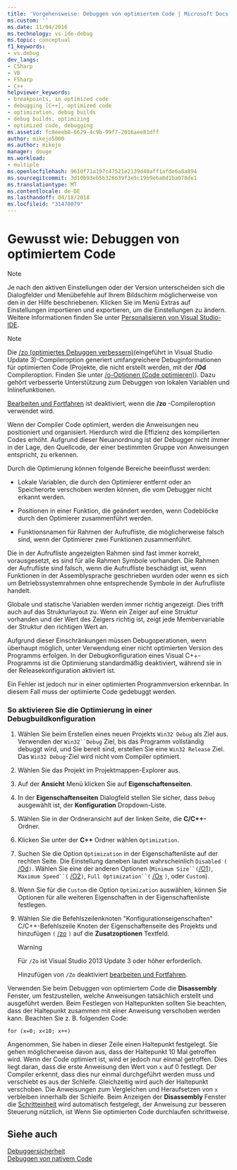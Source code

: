```yaml
---
title: 'Vorgehensweise: Debuggen von optimiertem Code | Microsoft Docs'
ms.custom: ''
ms.date: 11/04/2016
ms.technology: vs-ide-debug
ms.topic: conceptual
f1_keywords:
- vs.debug
dev_langs:
- CSharp
- VB
- FSharp
- C++
helpviewer_keywords:
- breakpoints, in optimized code
- debugging [C++], optimized code
- optimization, debug builds
- debug builds, optimizing
- optimized code, debugging
ms.assetid: fc8eeeb8-6629-4c9b-99f7-2016aee81dff
author: mikejo5000
ms.author: mikejo
manager: douge
ms.workload:
- multiple
ms.openlocfilehash: 9610f71a197c47521e2139d40aff1afde6a8a894
ms.sourcegitcommit: 3d10b93eb5b326639f3e5c19b9e6a8d1ba078de1
ms.translationtype: MT
ms.contentlocale: de-DE
ms.lasthandoff: 04/18/2018
ms.locfileid: "31478079"
---
```

# <a name="how-to-debug-optimized-code"></a>Gewusst wie: Debuggen von optimiertem Code
> [!NOTE]
>  Je nach den aktiven Einstellungen oder der Version unterscheiden sich die Dialogfelder und Menübefehle auf Ihrem Bildschirm möglicherweise von den in der Hilfe beschriebenen. Klicken Sie im Menü Extras auf Einstellungen importieren und exportieren, um die Einstellungen zu ändern. Weitere Informationen finden Sie unter [Personalisieren von Visual Studio-IDE](../ide/personalizing-the-visual-studio-ide.md).  
  
> [!NOTE]
>  Die [/zo (optimiertes Debuggen verbessern)](/cpp/build/reference/zo-enhance-optimized-debugging)(eingeführt in Visual Studio Update 3)-Compileroption generiert umfangreichere Debuginformationen für optimierten Code (Projekte, die nicht erstellt werden, mit der **/Od** Compileroption. Finden Sie unter [/o-Optionen (Code optimieren)](/cpp/build/reference/o-options-optimize-code)). Dazu gehört verbesserte Unterstützung zum Debuggen von lokalen Variablen und Inlinefunktionen.  
>   
>  [Bearbeiten und Fortfahren](../debugger/edit-and-continue-visual-csharp.md) ist deaktiviert, wenn die **/zo** -Compileroption verwendet wird.  
  
 Wenn der Compiler Code optimiert, werden die Anweisungen neu positioniert und organisiert. Hierdurch wird die Effizienz des kompilierten Codes erhöht. Aufgrund dieser Neuanordnung ist der Debugger nicht immer in der Lage, den Quellcode, der einer bestimmten Gruppe von Anweisungen entspricht, zu erkennen.  
  
 Durch die Optimierung können folgende Bereiche beeinflusst werden:  
  
-   Lokale Variablen, die durch den Optimierer entfernt oder an Speicherorte verschoben werden können, die vom Debugger nicht erkannt werden.  
  
-   Positionen in einer Funktion, die geändert werden, wenn Codeblöcke durch den Optimierer zusammenführt werden.  
  
-   Funktionsnamen für Rahmen der Aufrufliste, die möglicherweise falsch sind, wenn der Optimierer zwei Funktionen zusammenführt.  
  
 Die in der Aufrufliste angezeigten Rahmen sind fast immer korrekt, vorausgesetzt, es sind für alle Rahmen Symbole vorhanden. Die Rahmen der Aufrufliste sind falsch, wenn die Aufrufliste beschädigt ist, wenn Funktionen in der Assemblysprache geschrieben wurden oder wenn es sich um Betriebssystemrahmen ohne entsprechende Symbole in der Aufrufliste handelt.  
  
 Globale und statische Variablen werden immer richtig angezeigt. Dies trifft auch auf das Strukturlayout zu. Wenn ein Zeiger auf eine Struktur vorhanden und der Wert des Zeigers richtig ist, zeigt jede Membervariable der Struktur den richtigen Wert an.  
  
 Aufgrund dieser Einschränkungen müssen Debugoperationen, wenn überhaupt möglich, unter Verwendung einer nicht optimierten Version des Programms erfolgen. In der Debugkonfiguration eines Visual C++-Programms ist die Optimierung standardmäßig deaktiviert, während sie in der Releasekonfiguration aktiviert ist.  
  
 Ein Fehler ist jedoch nur in einer optimierten Programmversion erkennbar. In diesem Fall muss der optimierte Code gedebuggt werden.  
  
### <a name="to-turn-on-optimization-in-a-debug-build-configuration"></a>So aktivieren Sie die Optimierung in einer Debugbuildkonfiguration  
  
1.  Wählen Sie beim Erstellen eines neuen Projekts `Win32 Debug` als Ziel aus. Verwenden der `Win32``Debug` Ziel, bis das Programm vollständig debuggt wird, und Sie bereit sind, erstellen Sie eine `Win32 Release` Ziel. Das `Win32 Debug`-Ziel wird nicht vom Compiler optimiert.  
  
2.  Wählen Sie das Projekt im Projektmappen-Explorer aus.  
  
3.  Auf der **Ansicht** Menü klicken Sie auf **Eigenschaftenseiten**.  
  
4.  In der **Eigenschaftenseiten** Dialogfeld stellen Sie sicher, dass `Debug` ausgewählt ist, der **Konfiguration** Dropdown-Liste.  
  
5.  Wählen Sie in der Ordneransicht auf der linken Seite, die **C/C++-** Ordner.  
  
6.  Klicken Sie unter der **C++** Ordner wählen `Optimization`.  
  
7.  Suchen Sie die Option `Optimization` in der Eigenschaftenliste auf der rechten Seite. Die Einstellung daneben lautet wahrscheinlich `Disabled (` [/Od](/cpp/build/reference/od-disable-debug)`)`. Wählen Sie eine der anderen Optionen (`Minimum Size``(`[/O1](/cpp/build/reference/o1-o2-minimize-size-maximize-speed)`)`, `Maximum Speed``(` [/O2](/cpp/build/reference/o1-o2-minimize-size-maximize-speed)`)`, `Full Optimization``(` [/Ox](/cpp/build/reference/ox-full-optimization) `)`, oder `Custom`).  
  
8.  Wenn Sie für die `Custom` die Option `Optimization` auswählen, können Sie Optionen für alle weiteren Eigenschaften in der Eigenschaftenliste festlegen.  
  
9. Wählen Sie die Befehlszeilenknoten "Konfigurationseigenschaften" C/C++-Befehlszeile Knoten der Eigenschaftenseite des Projekts und hinzufügen `(` [/zo](/cpp/build/reference/zo-enhance-optimized-debugging) `)` auf die **Zusatzoptionen** Textfeld.  
  
    > [!WARNING]
    >  Für `/Zo` ist Visual Studio 2013 Update 3 oder höher erforderlich.  
    >   
    >  Hinzufügen von `/Zo` deaktiviert [bearbeiten und Fortfahren](../debugger/edit-and-continue-visual-csharp.md).  
  
 Verwenden Sie beim Debuggen von optimiertem Code die **Disassembly** Fenster, um festzustellen, welche Anweisungen tatsächlich erstellt und ausgeführt werden. Beim Festlegen von Haltepunkten sollten Sie beachten, dass der Haltepunkt zusammen mit einer Anweisung verschoben werden kann. Beachten Sie z. B. folgenden Code:  
  
```  
for (x=0; x<10; x++)  
```  
  
 Angenommen, Sie haben in dieser Zeile einen Haltepunkt festgelegt. Sie gehen möglicherweise davon aus, dass der Haltepunkt 10 Mal getroffen wird. Wenn der Code optimiert ist, wird er jedoch nur einmal getroffen. Dies liegt daran, dass die erste Anweisung den Wert von `x` auf 0 festlegt. Der Compiler erkennt, dass dies nur einmal durchgeführt werden muss und verschiebt es aus der Schleife. Gleichzeitig wird auch der Haltepunkt verschoben. Die Anweisungen zum Vergleichen und Heraufsetzen von `x` verbleiben innerhalb der Schleife. Beim Anzeigen der **Disassembly** Fenster die [Schritteinheit](http://msdn.microsoft.com/en-us/8791dac9-64d1-4bb9-b59e-8d59af1833f9) wird automatisch festgelegt, der Anweisung zur besseren Steuerung nützlich, ist Wenn Sie optimierten Code durchlaufen schrittweise.  
  
## <a name="see-also"></a>Siehe auch  
 [Debuggersicherheit](../debugger/debugger-security.md)   
 [Debuggen von nativem Code](../debugger/debugging-native-code.md)
